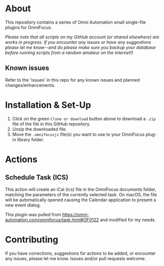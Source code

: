 # About

This repository contains a series of Omni Automation small single-file plugins for OmniFocus.

_Please note that all scripts on my GitHub account (or shared elsewhere) are works in progress. If you encounter any issues or have any suggestions please let me know--and do please make sure you backup your database before running scripts from a random amateur on the internet!)_

## Known issues

Refer to the 'issues' in this repo for any known issues and planned changes/enhancements.

# Installation & Set-Up

1. Click on the green `Clone or download` button above to download a `.zip` file of the file in this GitHub repository.
2. Unzip the downloaded file.
3. Move the `.omnifocusjs` file(s) you want to use to your OmniFocus plug-in library folder.

# Actions

## Schedule Task (ICS)

This action will create an iCal (ics) file in the OmniFocus documents folder, matching the parameters of the currently selected task. On macOS, the file will be automatically opened causing the Calendar application to present a new event dialog.

This plugin was pulled from <https://omni-automation.com/omnifocus/task.html#OF0122> and modified for my needs.

# Contributing

If you have corrections, suggestions for actions to be added, or encounter any issues, please let me know. Issues and/or pull requests welcome.
